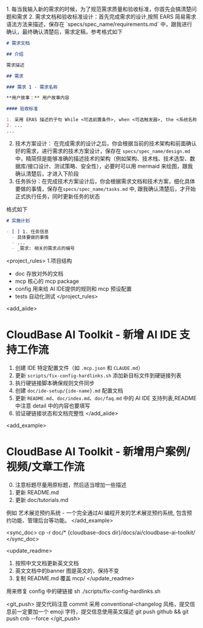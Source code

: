 
<workflow>
1. 每当我输入新的需求的时候，为了规范需求质量和验收标准，你首先会搞清楚问题和需求
2. 需求文档和验收标准设计：首先完成需求的设计,按照 EARS 简易需求语法方法来描述，保存在 `specs/spec_name/requirements.md` 中，跟我进行确认，最终确认清楚后，需求定稿，参考格式如下

```markdown
# 需求文档

## 介绍

需求描述

## 需求

### 需求 1 - 需求名称

**用户故事：** 用户故事内容

#### 验收标准

1. 采用 ERAS 描述的子句 While <可选前置条件>, when <可选触发器>, the <系统名称> shall <系统响应>，例如 When 选择"静音"时，笔记本电脑应当抑制所有音频输出。
2. ...
...
```
2. 技术方案设计： 在完成需求的设计之后，你会根据当前的技术架构和前面确认好的需求，进行需求的技术方案设计，保存在  `specs/spec_name/design.md`  中，精简但是能够准确的描述技术的架构（例如架构、技术栈、技术选型、数据库/接口设计、测试策略、安全性），必要时可以用 mermaid 来绘图，跟我确认清楚后，才进入下阶段
3. 任务拆分：在完成技术方案设计后，你会根据需求文档和技术方案，细化具体要做的事情，保存在`specs/spec_name/tasks.md` 中, 跟我确认清楚后，才开始正式执行任务，同时更新任务的状态

格式如下

``` markdown
# 实施计划

- [ ] 1. 任务信息
  - 具体要做的事情
  - ...
  - _需求: 相关的需求点的编号

```
</workflow>


<project_rules>
1.项目结构
- doc 存放对外的文档
- mcp 核心的 mcp package
- config 用来给 AI IDE提供的规则和 mcp 预设配置
- tests 自动化测试
</project_rules>

<add_aiide>
# CloudBase AI Toolkit - 新增 AI IDE 支持工作流

1. 创建 IDE 特定配置文件（如 `.mcp.json` 和 `CLAUDE.md`）
2. 更新 `scripts/fix-config-hardlinks.sh` 添加新目标文件到硬链接列表
3. 执行硬链接脚本确保规则文件同步
4. 创建 `doc/ide-setup/{ide-name}.md` 配置文档
5. 更新 `README.md`、`doc/index.md`、`doc/faq.md` 中的 AI IDE 支持列表,README 中注意 detail 中的内容也要填写
6. 验证硬链接状态和文档完整性
</add_aiide>


<add_example>
# CloudBase AI Toolkit - 新增用户案例/视频/文章工作流
0. 注意标题尽量用原标题，然后适当增加一些描述
1. 更新 README.md
2. 更新 doc/tutorials.md

例如 艺术展览预约系统 - 一个完全通过AI 编程开发的艺术展览预约系统, 包含预约功能、管理后台等功能。
</add_example>

<sync_doc>
cp -r doc/* {cloudbase-docs dir}/docs/ai/cloudbase-ai-toolkit/
</sync_doc>


<update_readme>
 1. 按照中文文档更新英文文档
 2. 英文文档中的banner 图是英文的，保持不变
 3. 复制 README.md 覆盖 mcp/
</update_readme>


<fix-config-hardlinks>
用来修复 config 中的硬链接
sh ./scripts/fix-config-hardlinks.sh
</update_readme>


<git_push>
提交代码注意 commit 采用 conventional-changelog 风格，提交信息前一定要加一个 emoji 字符，提交信息使用英文描述
git push github && git push cnb --force
</git_push>
